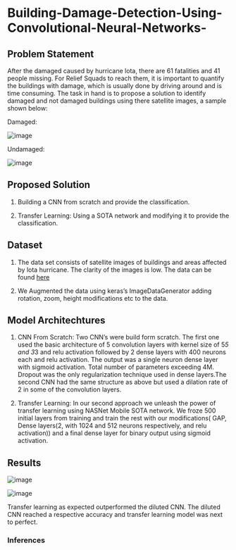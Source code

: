 # Building-Damage-Detection-Using-Convolutional-Neural-Networks-

## Problem Statement 
After the damaged caused by hurricane lota, there are 61 fatalities and 41 people missing. For Relief Squads to reach them, it is important to quantify the buildings with damage, which is usually done by driving around and is time consuming. The task in hand is to propose a solution to identify damaged and not damaged buildings using there satellite images, a sample shown below:

Damaged: 

![image](https://user-images.githubusercontent.com/62461730/163123873-045d3aca-3e58-4973-b362-d122cfb7ab50.png)

Undamaged: 

![image](https://user-images.githubusercontent.com/62461730/163123664-904e5855-55ce-4103-8423-da896f5e63ae.png)

## Proposed Solution

1) Building a CNN from scratch and provide the classification.

2) Transfer Learning: Using a SOTA network and modifying it to provide the classification.

## Dataset 
1) The data set consists of satellite images of buildings and areas affected by lota hurricane. The clarity of the images is low. The data can be found <a href='https://www.kaggle.com/datasets/kmader/satellite-images-of-hurricane-damage' target='_blank'>here</a>

2) We Augmented the data using keras’s ImageDataGenerator adding rotation, zoom, height modifications etc to the data.

## Model Architechtures 
1) CNN From Scratch: Two CNN’s were build form scratch. The first one used the basic architecture of  5 convolution layers with kernel size of 5*5 and 3*3 and relu activation followed by 2 dense layers with 400 neurons each and relu activation. The output was a single neuron dense layer with sigmoid activation. Total number of parameters exceeding 4M. Dropout was the only regularization technique used in dense layers.The second CNN had the same structure as above but used a dilation rate of 2 in some of the convolution layers.

2) Transfer Learning: In our second approach we unleash the power of transfer learning using NASNet Mobile SOTA network. We froze 500 initial layers from training and train the rest with our modifications( GAP, Dense layers(2, with 1024 and 512 neurons respectively, and relu activation)) and a final  dense layer for binary output using sigmoid activation.

## Results

![image](https://user-images.githubusercontent.com/62461730/163125856-704d68b1-f208-4d63-9390-18580a41588d.png)

![image](https://user-images.githubusercontent.com/62461730/163125987-621e48f4-61ed-4dba-a3bf-4c86a737d878.png)

Transfer learning as expected outperformed the diluted CNN. The diluted CNN reached a respective accuracy and transfer learning model was next to perfect.

### Inferences 












